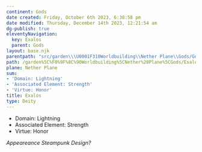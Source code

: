```yaml
---
continent: Gods
date created: Friday, October 6th 2023, 6:38:58 pm
date modified: Thursday, December 14th 2023, 12:21:54 am
dg-publish: true
eleventyNavigation:
  key: Exalos
  parent: Gods
layout: base.njk
parentpath: "src/garden\\\U0001F310Worldbuilding\\Nether Plane\\Gods/Gods.md"
path: /garden%5C%F0%9F%8C%90Worldbuilding%5CNether%20Plane%5CGods/Exalos/
plane: Nether Plane
sum:
- 'Domain: Lightning'
- 'Associated Element: Strength'
- 'Virtue: Honor'
title: Exalos
type: Deity
---
```


- Domain: Lightning
- Associated Element: Strength
- Virtue: Honor

*Appeareance Steampunk Design?*